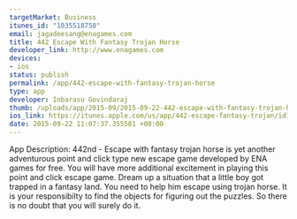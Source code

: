 ```yaml
--- 
targetMarket: Business
itunes_id: "1035518750"
email: jagadeesang@enagames.com
title: 442 Escape With Fantasy Trojan Horse
developer_link: http://www.enagames.com
devices: 
- ios
status: publish
permalink: /app/442-escape-with-fantasy-trojan-horse
type: app
developer: Inbarasu Govindaraj
thumb: /uploads/app/2015-09/2015-09-22-442-escape-with-fantasy-trojan-horse.png
ios_link: https://itunes.apple.com/us/app/442-escape-fantasy-trojan/id1035518750?mt=8
date: 2015-09-22 11:07:37.355581 +00:00
---
```


App  Description:
       442nd - Escape with fantasy trojan horse is yet another adventurous point and click type new escape game developed by ENA games for free. You will have more additional excitement in playing this point and click escape game. Dream up a situation that a little boy got trapped in a fantasy land. You need to help him escape using trojan horse. It is your responsibilty to find the objects for figuring out the puzzles. So there is no doubt that you will surely do it.
